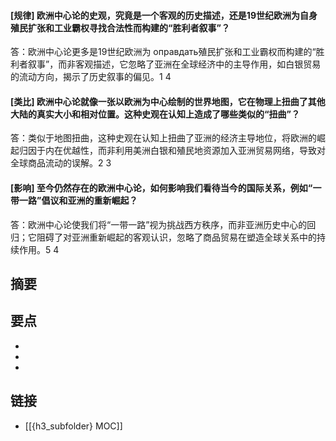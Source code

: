#### [规律] 欧洲中心论的史观，究竟是一个客观的历史描述，还是19世纪欧洲为自身殖民扩张和工业霸权寻找合法性而构建的“胜利者叙事”？
答：欧洲中心论更多是19世纪欧洲为 оправдать殖民扩张和工业霸权而构建的“胜利者叙事”，而非客观描述，它忽略了亚洲在全球经济中的主导作用，如白银贸易的流动方向，揭示了历史叙事的偏见。<mcreference link="https://m.douban.com/book/subject/27058903/" index="1">1</mcreference> <mcreference link="https://epaper.gmw.cn/zhdsb/html/2017-04/19/nw.D110000zhdsb_20170419_1-10.htm" index="4">4</mcreference>


#### [类比] 欧洲中心论就像一张以欧洲为中心绘制的世界地图，它在物理上扭曲了其他大陆的真实大小和相对位置。这种史观在认知上造成了哪些类似的“扭曲”？
答：类似于地图扭曲，这种史观在认知上扭曲了亚洲的经济主导地位，将欧洲的崛起归因于内在优越性，而非利用美洲白银和殖民地资源加入亚洲贸易网络，导致对全球商品流动的误解。<mcreference link="http://economy.guoxue.com/?p=8631" index="2">2</mcreference> <mcreference link="https://m.bookschina.com/7583847.htm" index="3">3</mcreference>


#### [影响] 至今仍然存在的欧洲中心论，如何影响我们看待当今的国际关系，例如“一带一路”倡议和亚洲的重新崛起？
答：欧洲中心论使我们将“一带一路”视为挑战西方秩序，而非亚洲历史中心的回归；它阻碍了对亚洲重新崛起的客观认识，忽略了商品贸易在塑造全球关系中的持续作用。<mcreference link="https://book.douban.com/subject/1006020/" index="5">5</mcreference> <mcreference link="https://epaper.gmw.cn/zhdsb/html/2017-04/19/nw.D110000zhdsb_20170419_1-10.htm" index="4">4</mcreference>


## 摘要


## 要点

- 
- 
- 

## 链接

- [[{h3_subfolder} MOC]]

